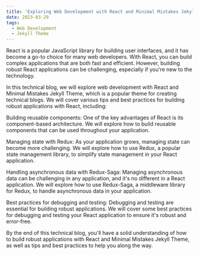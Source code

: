 ```yaml
---
title: 'Exploring Web Development with React and Minimal Mistakes Jekyll Theme: Tips and Best Practices for Building Robust Applications'
date: 2023-03-29
tags:
  - Web Development
  - Jekyll Theme
---
```


React is a popular JavaScript library for building user interfaces, and it has become a go-to choice for many web developers. With React, you can build complex applications that are both fast and efficient. However, building robust React applications can be challenging, especially if you're new to the technology.

In this technical blog, we will explore web development with React and Minimal Mistakes Jekyll Theme, which is a popular theme for creating technical blogs. We will cover various tips and best practices for building robust applications with React, including:

Building reusable components: One of the key advantages of React is its component-based architecture. We will explore how to build reusable components that can be used throughout your application.

Managing state with Redux: As your application grows, managing state can become more challenging. We will explore how to use Redux, a popular state management library, to simplify state management in your React application.

Handling asynchronous data with Redux-Saga: Managing asynchronous data can be challenging in any application, and it's no different in a React application. We will explore how to use Redux-Saga, a middleware library for Redux, to handle asynchronous data in your application.

Best practices for debugging and testing: Debugging and testing are essential for building robust applications. We will cover some best practices for debugging and testing your React application to ensure it's robust and error-free.

By the end of this technical blog, you'll have a solid understanding of how to build robust applications with React and Minimal Mistakes Jekyll Theme, as well as tips and best practices to help you along the way.